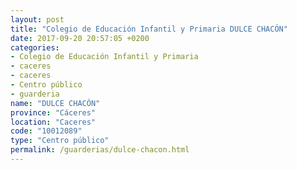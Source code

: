 ```yaml
---
layout: post
title: "Colegio de Educación Infantil y Primaria DULCE CHACÓN"
date: 2017-09-20 20:57:05 +0200
categories:
- Colegio de Educación Infantil y Primaria
- caceres
- caceres
- Centro público
- guarderia
name: "DULCE CHACÓN"
province: "Cáceres"
location: "Caceres"
code: "10012089"
type: "Centro público"
permalink: /guarderias/dulce-chacon.html
---
```

